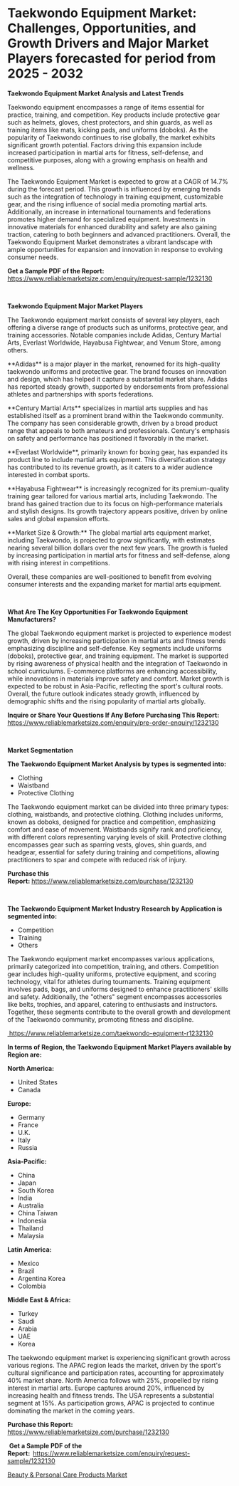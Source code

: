 <p><h1>Taekwondo Equipment Market: Challenges, Opportunities, and Growth Drivers and Major Market Players forecasted for period from 2025 - 2032</h1></p><p><strong>Taekwondo Equipment Market Analysis and Latest Trends</strong></p>
<p><p>Taekwondo equipment encompasses a range of items essential for practice, training, and competition. Key products include protective gear such as helmets, gloves, chest protectors, and shin guards, as well as training items like mats, kicking pads, and uniforms (doboks). As the popularity of Taekwondo continues to rise globally, the market exhibits significant growth potential. Factors driving this expansion include increased participation in martial arts for fitness, self-defense, and competitive purposes, along with a growing emphasis on health and wellness.</p><p>The Taekwondo Equipment Market is expected to grow at a CAGR of 14.7% during the forecast period. This growth is influenced by emerging trends such as the integration of technology in training equipment, customizable gear, and the rising influence of social media promoting martial arts. Additionally, an increase in international tournaments and federations promotes higher demand for specialized equipment. Investments in innovative materials for enhanced durability and safety are also gaining traction, catering to both beginners and advanced practitioners. Overall, the Taekwondo Equipment Market demonstrates a vibrant landscape with ample opportunities for expansion and innovation in response to evolving consumer needs.</p></p>
<p><strong>Get a Sample PDF of the Report:&nbsp;</strong> <a href="https://www.reliablemarketsize.com/enquiry/request-sample/1232130?utm_campaign=2334&utm_medium=2&utm_source=Github&utm_content=ia&utm_term=05042025&utm_id=taekwondo-equipment">https://www.reliablemarketsize.com/enquiry/request-sample/1232130</a></p>
<p>&nbsp;</p>
<p><strong>Taekwondo Equipment Major Market Players</strong></p>
<p><p>The Taekwondo equipment market consists of several key players, each offering a diverse range of products such as uniforms, protective gear, and training accessories. Notable companies include Adidas, Century Martial Arts, Everlast Worldwide, Hayabusa Fightwear, and Venum Store, among others.</p><p>**Adidas** is a major player in the market, renowned for its high-quality taekwondo uniforms and protective gear. The brand focuses on innovation and design, which has helped it capture a substantial market share. Adidas has reported steady growth, supported by endorsements from professional athletes and partnerships with sports federations.</p><p>**Century Martial Arts** specializes in martial arts supplies and has established itself as a prominent brand within the Taekwondo community. The company has seen considerable growth, driven by a broad product range that appeals to both amateurs and professionals. Century's emphasis on safety and performance has positioned it favorably in the market.</p><p>**Everlast Worldwide**, primarily known for boxing gear, has expanded its product line to include martial arts equipment. This diversification strategy has contributed to its revenue growth, as it caters to a wider audience interested in combat sports.</p><p>**Hayabusa Fightwear** is increasingly recognized for its premium-quality training gear tailored for various martial arts, including Taekwondo. The brand has gained traction due to its focus on high-performance materials and stylish designs. Its growth trajectory appears positive, driven by online sales and global expansion efforts.</p><p>**Market Size & Growth:** The global martial arts equipment market, including Taekwondo, is projected to grow significantly, with estimates nearing several billion dollars over the next few years. The growth is fueled by increasing participation in martial arts for fitness and self-defense, along with rising interest in competitions.</p><p>Overall, these companies are well-positioned to benefit from evolving consumer interests and the expanding market for martial arts equipment.</p></p>
<p>&nbsp;</p>
<p><strong>What Are The Key Opportunities For Taekwondo Equipment Manufacturers?</strong></p>
<p><p>The global Taekwondo equipment market is projected to experience modest growth, driven by increasing participation in martial arts and fitness trends emphasizing discipline and self-defense. Key segments include uniforms (doboks), protective gear, and training equipment. The market is supported by rising awareness of physical health and the integration of Taekwondo in school curriculums. E-commerce platforms are enhancing accessibility, while innovations in materials improve safety and comfort. Market growth is expected to be robust in Asia-Pacific, reflecting the sport's cultural roots. Overall, the future outlook indicates steady growth, influenced by demographic shifts and the rising popularity of martial arts globally.</p></p>
<p><strong>Inquire or Share Your Questions If Any Before Purchasing This Report:</strong> <a href="https://www.reliablemarketsize.com/enquiry/pre-order-enquiry/1232130?utm_campaign=2334&utm_medium=2&utm_source=Github&utm_content=ia&utm_term=05042025&utm_id=taekwondo-equipment">https://www.reliablemarketsize.com/enquiry/pre-order-enquiry/1232130</a></p>
<p>&nbsp;</p>
<p><strong>Market Segmentation</strong></p>
<p><strong>The Taekwondo Equipment Market Analysis by types is segmented into:</strong></p>
<p><ul><li>Clothing</li><li>Waistband</li><li>Protective Clothing</li></ul></p>
<p><p>The Taekwondo equipment market can be divided into three primary types: clothing, waistbands, and protective clothing. Clothing includes uniforms, known as doboks, designed for practice and competition, emphasizing comfort and ease of movement. Waistbands signify rank and proficiency, with different colors representing varying levels of skill. Protective clothing encompasses gear such as sparring vests, gloves, shin guards, and headgear, essential for safety during training and competitions, allowing practitioners to spar and compete with reduced risk of injury.</p></p>
<p><strong>Purchase this Report:&nbsp;</strong><a href="https://www.reliablemarketsize.com/purchase/1232130?utm_campaign=2334&utm_medium=2&utm_source=Github&utm_content=ia&utm_term=05042025&utm_id=taekwondo-equipment">https://www.reliablemarketsize.com/purchase/1232130</a></p>
<p>&nbsp;</p>
<p><strong>The Taekwondo Equipment Market Industry Research by Application is segmented into:</strong></p>
<p><ul><li>Competition</li><li>Training</li><li>Others</li></ul></p>
<p><p>The Taekwondo equipment market encompasses various applications, primarily categorized into competition, training, and others. Competition gear includes high-quality uniforms, protective equipment, and scoring technology, vital for athletes during tournaments. Training equipment involves pads, bags, and uniforms designed to enhance practitioners' skills and safety. Additionally, the "others" segment encompasses accessories like belts, trophies, and apparel, catering to enthusiasts and instructors. Together, these segments contribute to the overall growth and development of the Taekwondo community, promoting fitness and discipline.</p></p>
<p><a href="https://www.reliablemarketsize.com/taekwondo-equipment-r1232130?utm_campaign=2334&utm_medium=2&utm_source=Github&utm_content=ia&utm_term=05042025&utm_id=taekwondo-equipment">&nbsp;https://www.reliablemarketsize.com/taekwondo-equipment-r1232130</a></p>
<p><strong>In terms of Region, the Taekwondo Equipment Market Players available by Region are:</strong></p>
<p>
    <p> <strong> North America: </strong>
        <ul>
            <li>United States</li>
            <li>Canada</li>
        </ul>
        </p> 
    <p> <strong> Europe: </strong>
        <ul>
            <li>Germany</li>
            <li>France</li>
            <li>U.K.</li>
            <li>Italy</li>
            <li>Russia</li>
        </ul>
        </p> 
    <p> <strong> Asia-Pacific: </strong>
        <ul>
            <li>China</li>
            <li>Japan</li>
            <li>South Korea</li>
            <li>India</li>
            <li>Australia</li>
            <li>China Taiwan</li>
            <li>Indonesia</li>
            <li>Thailand</li>
            <li>Malaysia</li>
        </ul>
        </p> 
    <p> <strong> Latin America: </strong>
        <ul>
            <li>Mexico</li>
            <li>Brazil</li>
            <li>Argentina Korea</li>
            <li>Colombia</li>
        </ul>
        </p> 
    <p> <strong> Middle East & Africa: </strong>
        <ul>
            <li>Turkey</li>
            <li>Saudi</li>
            <li>Arabia</li>
            <li>UAE</li>
            <li>Korea</li>
        </ul>
    </p>
    </p>
<p><p>The taekwondo equipment market is experiencing significant growth across various regions. The APAC region leads the market, driven by the sport's cultural significance and participation rates, accounting for approximately 40% market share. North America follows with 25%, propelled by rising interest in martial arts. Europe captures around 20%, influenced by increasing health and fitness trends. The USA represents a substantial segment at 15%. As participation grows, APAC is projected to continue dominating the market in the coming years.</p></p>
<p><strong>Purchase this Report: </strong><a href="https://www.reliablemarketsize.com/purchase/1232130?utm_campaign=2334&utm_medium=2&utm_source=Github&utm_content=ia&utm_term=05042025&utm_id=taekwondo-equipment">https://www.reliablemarketsize.com/purchase/1232130</a></p>
<p>&nbsp;<strong>Get a Sample PDF of the Report:&nbsp;&nbsp;</strong><a href="https://www.reliablemarketsize.com/enquiry/request-sample/1232130?utm_campaign=2334&utm_medium=2&utm_source=Github&utm_content=ia&utm_term=05042025&utm_id=taekwondo-equipment">https://www.reliablemarketsize.com/enquiry/request-sample/1232130</a></p>
<p><strong></strong></p>
<p><p><a href="https://github.com/suleimannichelle7/Market-Research-Report-List-1/blob/main/beauty-personal-care-products-market.md?utm_campaign=2334&utm_medium=2&utm_source=Github&utm_content=ia&utm_term=05042025&utm_id=taekwondo-equipment">Beauty & Personal Care Products Market</a></p></p>